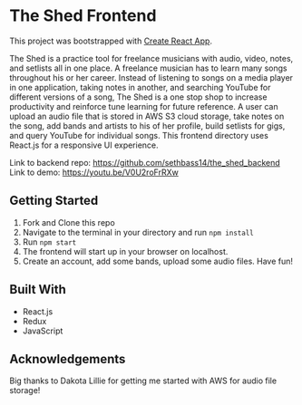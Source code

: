 # The Shed Frontend

This project was bootstrapped with [Create React App](https://github.com/facebookincubator/create-react-app).

The Shed is a practice tool for freelance musicians with audio, video, notes, and setlists all in one place. A freelance musician has to learn many songs throughout his or her career. Instead of listening to songs on a media player in one application, taking notes in another, and searching YouTube for different versions of a song, The Shed is a one stop shop to increase productivity and reinforce tune learning for future reference. A user can upload an audio file that is stored in AWS S3 cloud storage, take notes on the song, add bands and artists to his of her profile, build setlists for gigs, and query YouTube for individual songs. This frontend directory uses React.js for a responsive UI experience. 

Link to backend repo: https://github.com/sethbass14/the_shed_backend
Link to demo: https://youtu.be/V0U2roFrRXw

## Getting Started

1. Fork and Clone this repo
2. Navigate to the terminal in your directory and run `npm install`
3. Run `npm start`
4. The frontend will start up in your browser on localhost. 
5. Create an account, add some bands, upload some audio files. Have fun!

## Built With

* React.js
* Redux
* JavaScript

## Acknowledgements 

Big thanks to Dakota Lillie for getting me started with AWS for audio file storage!


